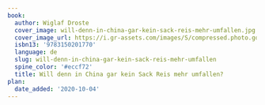 ```yaml
---
book:
  author: Wiglaf Droste
  cover_image: will-denn-in-china-gar-kein-sack-reis-mehr-umfallen.jpg
  cover_image_url: https://i.gr-assets.com/images/S/compressed.photo.goodreads.com/books/1336745794l/10622962.jpg
  isbn13: '9783150201770'
  language: de
  slug: will-denn-in-china-gar-kein-sack-reis-mehr-umfallen
  spine_color: '#eccf72'
  title: Will denn in China gar kein Sack Reis mehr umfallen?
plan:
  date_added: '2020-10-04'
---
```

